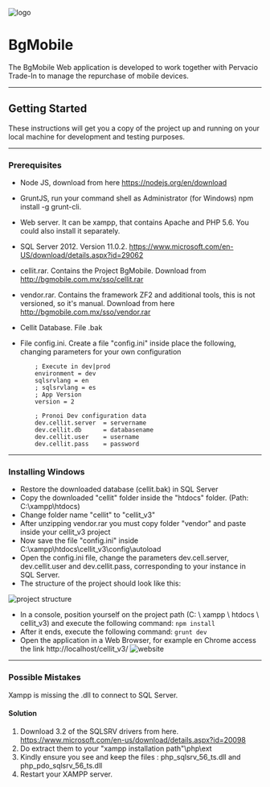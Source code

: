 ![logo](https://user-images.githubusercontent.com/4268634/37671312-127709d0-2c31-11e8-8626-f4ff7bdc5ade.png)
# BgMobile

The BgMobile Web application is developed to work together with Pervacio Trade-In to manage the repurchase of mobile devices.

------------
## Getting Started

These instructions will get you a copy of the project up and running on your local machine for development and testing purposes.

------------
### Prerequisites

- Node JS, download from here https://nodejs.org/en/download
- GruntJS, run your command shell as Administrator (for Windows) npm install -g grunt-cli.
- Web server. It can be xampp, that contains Apache and PHP 5.6. You could also install it separately.
- SQL Server 2012. Version 11.0.2. https://www.microsoft.com/en-US/download/details.aspx?id=29062
- cellit.rar. Contains the Project BgMobile. Download from http://bgmobile.com.mx/sso/cellit.rar
- vendor.rar. Contains the framework ZF2 and additional tools, this is not versioned, so it's manual. Download from here http://bgmobile.com.mx/sso/vendor.rar
- Cellit Database. File .bak
- File config.ini. Create a file "config.ini" inside place the following, changing parameters for your own configuration

          
          ; Execute in dev|prod
          environment = dev
          sqlsrvlang = en
          ; sqlsrvlang = es
          ; App Version
          version = 2
          
          ; Pronoi Dev configuration data
          dev.cellit.server  = servername
          dev.cellit.db      = databasename
          dev.cellit.user    = username
          dev.cellit.pass    = password

------------
### Installing Windows

- Restore the downloaded database (cellit.bak) in SQL Server
- Copy the downloaded "cellit" folder inside the "htdocs" folder. (Path: C:\xampp\htdocs)
- Change folder name "cellit" to "cellit_v3"
- After unzipping vendor.rar you must copy folder "vendor" and paste inside your cellit_v3 project
- Now save the file "config.ini" inside C:\xampp\htdocs\cellit_v3\config\autoload
- Open the config.ini file, change the parameters dev.cell.server, dev.cellit.user and dev.cellit.pass, corresponding to your instance in SQL Server.
- The structure of the project should look like this:

![project structure](https://user-images.githubusercontent.com/4268634/37687394-1495398c-2c61-11e8-9c0d-ccf9d63454b9.PNG)

- In a console, position yourself on the project path (C: \ xampp \ htdocs \ cellit_v3) and execute the following command:
`npm install`
- After it ends, execute the following command:
`grunt dev`
- Open the application in a Web Browser, for example en Chrome access the link http://localhost/cellit_v3/
![website](https://user-images.githubusercontent.com/4268634/37685999-3d0c8b64-2c5b-11e8-8c52-1b6d9019c1f3.PNG)
------------
### Possible Mistakes
Xampp is missing the .dll to connect to SQL Server.
#### Solution
1. Download 3.2 of the SQLSRV drivers from here.
https://www.microsoft.com/en-us/download/details.aspx?id=20098
2. Do extract them to your "xampp installation path"\php\ext
3. Kindly ensure you see and keep the files : php_sqlsrv_56_ts.dll and php_pdo_sqlsrv_56_ts.dll
4. Restart your XAMPP server.



